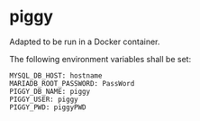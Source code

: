 # piggy

Adapted to be run in a Docker container.


The following environment variables shall be set:
```
MYSQL_DB_HOST: hostname
MARIADB_ROOT_PASSWORD: PassWord
PIGGY_DB_NAME: piggy
PIGGY_USER: piggy
PIGGY_PWD: piggyPWD
```